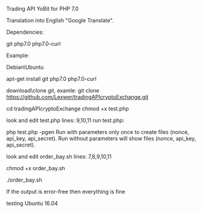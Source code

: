 Trading API YoBit for PHP 7.0

Translation into English "Google Translate".

Dependencies:

git
php7.0
php7.0-curl

Example:

Debian\Ubuntu

apt-get install git php7.0 php7.0-curl

download\clone git, examle:
git clone https://github.com/Lexwer/tradingAPIcryptoExchange.git

cd tradingAPIcryptoExchange
chmod +x test.php

look and edit test.php lines: 9,10,11
run test.php:

php test.php -pgen
Run with parameters only once to create files (nonce, api_key, api_secret). Run without parameters will show files (nonce, api_key, api_secret).

look and edit order_bay.sh lines: 7,8,9,10,11

chmod +x order_bay.sh

./order_bay.sh

If the output is error-free then everything is fine

testing Ubuntu 16.04